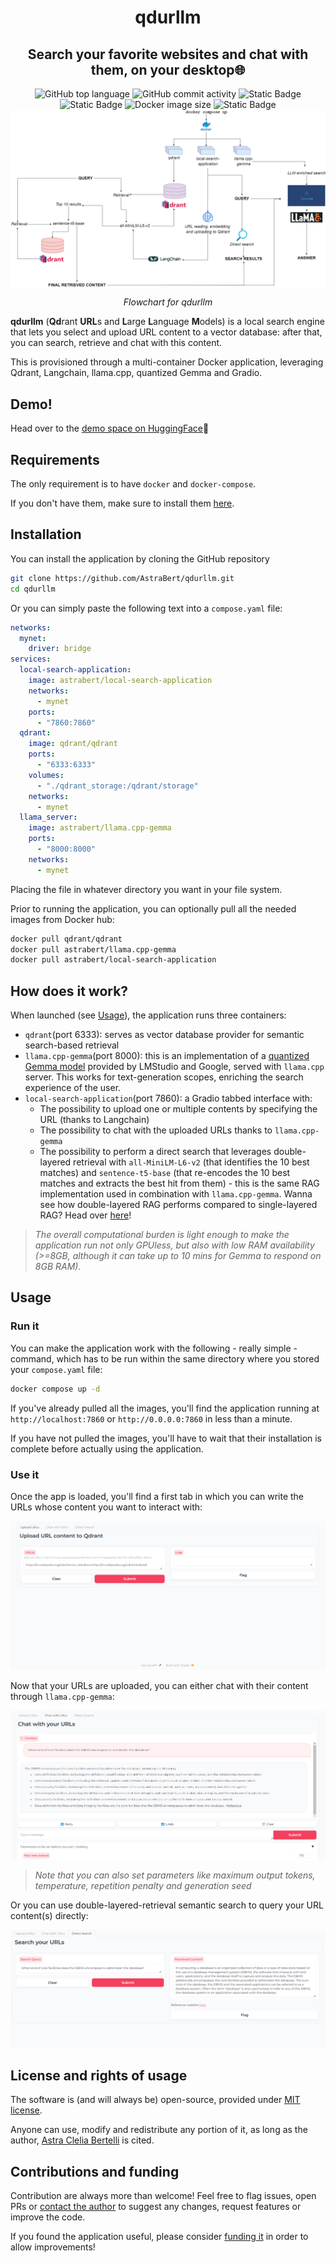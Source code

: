 <h1 align="center">qdurllm</h1>
<h2 align="center">Search your favorite websites and chat with them, on your desktop🌐</h2>


<div align="center">
    <img src="https://img.shields.io/github/languages/top/AstraBert/qdurllm" alt="GitHub top language">
   <img src="https://img.shields.io/github/commit-activity/t/AstraBert/qdurllm" alt="GitHub commit activity">
   <img src="https://img.shields.io/badge/Status-stable-green" alt="Static Badge">
   <img src="https://img.shields.io/badge/Release-v0.0.0-purple" alt="Static Badge">
   <img src="https://img.shields.io/docker/image-size/astrabert/local-search-application
   " alt="Docker image size">
   <img src="https://img.shields.io/badge/Supported_platforms-Windows/macOS/Linux-brown" alt="Static Badge">
   <div>
        <img src="./imgs/qdurllm.png" alt="Flowchart" align="center">
        <p><i>Flowchart for qdurllm</i></p>
   </div>
</div>

**qdurllm** (**Qd**rant **URL**s and **L**arge **L**anguage **M**odels) is a local search engine that lets you select and upload URL content to a vector database: after that, you can search, retrieve and chat with this content.

This is provisioned through a multi-container Docker application, leveraging Qdrant, Langchain, llama.cpp, quantized Gemma and Gradio.

## Demo!

Head over to the [demo space on HuggingFace](https://huggingface.co/spaces/as-cle-bert/qdurllm-demo)🦀

## Requirements

The only requirement is to have `docker` and `docker-compose`.

If you don't have them, make sure to install them [here](https://docs.docker.com/get-docker/).

## Installation

You can install the application by cloning the GitHub repository

```bash
git clone https://github.com/AstraBert/qdurllm.git
cd qdurllm
```

Or you can simply paste the following text into a `compose.yaml` file:

```yaml
networks:
  mynet:
    driver: bridge
services:
  local-search-application:
    image: astrabert/local-search-application
    networks:
      - mynet
    ports:
      - "7860:7860"
  qdrant:
    image: qdrant/qdrant
    ports:
      - "6333:6333"
    volumes:
      - "./qdrant_storage:/qdrant/storage"
    networks:
      - mynet
  llama_server:
    image: astrabert/llama.cpp-gemma
    ports:
      - "8000:8000"
    networks:
      - mynet
```

Placing the file in whatever directory you want in your file system.

Prior to running the application, you can optionally pull all the needed images from Docker hub:

```bash
docker pull qdrant/qdrant
docker pull astrabert/llama.cpp-gemma
docker pull astrabert/local-search-application
```

## How does it work?

When launched (see [Usage](#usage)), the application runs three containers:

- `qdrant`(port 6333): serves as vector database provider for semantic search-based retrieval
- `llama.cpp-gemma`(port 8000): this is an implementation of a [quantized Gemma model](https://huggingface.co/lmstudio-ai/gemma-2b-it-GGUF) provided by LMStudio and Google, served with `llama.cpp` server. This works for text-generation scopes, enriching the search experience of the user.
- `local-search-application`(port 7860): a Gradio tabbed interface with:
    + The possibility to upload one or multiple contents by specifying the URL (thanks to Langchain)
    + The possibility to chat with the uploaded URLs thanks to `llama.cpp-gemma`
    + The possibility to perform a direct search that leverages double-layered retrieval with `all-MiniLM-L6-v2` (that identifies the 10 best matches) and `sentence-t5-base` (that re-encodes the 10 best matches and extracts the best hit from them) - this is the same RAG implementation used in combination with `llama.cpp-gemma`. Wanna see how double-layered RAG performs compared to single-layered RAG? Head over [here](./double-layered-rag-benchmarks/)!

> _The overall computational burden is light enough to make the application run not only GPUless, but also with low RAM availability (>=8GB, although it can take up to 10 mins for Gemma to respond on 8GB RAM)._ 

## Usage

### Run it

You can make the application work with the following - really simple - command, which has to be run within the same directory where you stored your `compose.yaml` file:

```bash
docker compose up -d
```

If you've already pulled all the images, you'll find the application running at `http://localhost:7860` or `http://0.0.0.0:7860` in less than a minute. 

If you have not pulled the images, you'll have to wait that their installation is complete before actually using the application.

### Use it

Once the app is loaded, you'll find a first tab in which you can write the URLs whose content you want to interact with:

![upload_URLs](./imgs/tutorial1.png)

Now that your URLs are uploaded, you can either chat with their content through `llama.cpp-gemma`:

![chat_with_URLs](./imgs/tutorial2.png)

> _Note that you can also set parameters like maximum output tokens, temperature, repetition penalty and generation seed_

Or you can use double-layered-retrieval semantic search to query your URL content(s) directly:

![direct_search](./imgs/tutorial3.png)

## License and rights of usage

The software is (and will always be) open-source, provided under [MIT license](./LICENSE).

Anyone can use, modify and redistribute any portion of it, as long as the author, [Astra Clelia Bertelli](https://astrabert.vercel.app) is cited.

## Contributions and funding

Contribution are always more than welcome! Feel free to flag issues, open PRs or [contact the author](mailto:astra.bertelli01@universitadipavia.it) to suggest any changes, request features or improve the code.

If you found the application useful, please consider [funding it](https://github.com/sponsors/AstraBert) in order to allow improvements!
